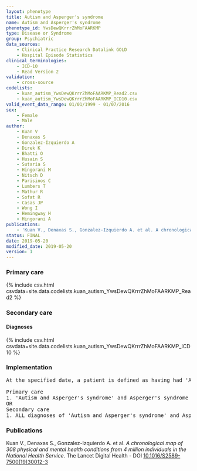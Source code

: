 ```yaml
---
layout: phenotype
title: Autism and Asperger's syndrome
name: Autism and Asperger's syndrome
phenotype_id: YwsDewQKrrrZhMoFAARKMP 
type: Disease or Syndrome
group: Psychiatric
data_sources: 
    - Clinical Practice Research Datalink GOLD
    - Hospital Episode Statistics
clinical_terminologies: 
    - ICD-10
    - Read Version 2
validation: 
    - cross-source
codelists: 
    - kuan_autism_YwsDewQKrrrZhMoFAARKMP_Read2.csv
    - kuan_autism_YwsDewQKrrrZhMoFAARKMP_ICD10.csv
valid_event_data_range: 01/01/1999 - 01/07/2016
sex: 
    - Female
    - Male
author: 
    - Kuan V
    - Denaxas S
    - Gonzalez-Izquierdo A
    - Direk K
    - Bhatti O
    - Husain S
    - Sutaria S
    - Hingorani M
    - Nitsch D
    - Parisinos C
    - Lumbers T
    - Mathur R
    - Sofat R
    - Casas JP
    - Wong I
    - Hemingway H
    - Hingorani A
publications: 
    - 'Kuan V., Denaxas S., Gonzalez-Izquierdo A. et al. A chronological map of 308 physical and mental health conditions from 4 million individuals in the National Health Service. The Lancet Digital Health - DOI: 10.1016/S2589-7500(19)30012-3' 
status: FINAL
date: 2019-05-20
modified_date: 2019-05-20
version: 1
---
```

### Primary care 
{% include csv.html csvdata=site.data.codelists.kuan_autism_YwsDewQKrrrZhMoFAARKMP_Read2 %}
### Secondary care 
#### Diagnoses 
{% include csv.html csvdata=site.data.codelists.kuan_autism_YwsDewQKrrrZhMoFAARKMP_ICD10 %}
### Implementation 
<pre>At the specified date, a patient is defined as having had 'Autism and Asperger's syndrome' and Asperger's syndrome IF they meet the criteria for any of the following on or before the specified date. The earliest date on which the individual meets any of the following criteria on or before the specified date is defined as the first event date:

Primary care
1. 'Autism and Asperger's syndrome' and Asperger's syndrome diagnosis or history of diagnosis during a consultation 
OR
Secondary care
1. ALL diagnoses of 'Autism and Asperger's syndrome' and Asperger's syndrome or history of diagnosis during a hospitalization</pre> 
 
### Publications 
Kuan V., Denaxas S., Gonzalez-Izquierdo A. et al. _A chronological map of 308 physical and mental health conditions from 4 million individuals in the National Health Service_. The Lancet Digital Health - DOI <a href='https://www.thelancet.com/journals/landig/article/PIIS2589-7500(19)30012-3/fulltext'>10.1016/S2589-7500(19)30012-3</a>